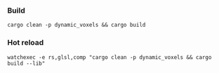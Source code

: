 

### Build
```shell
cargo clean -p dynamic_voxels && cargo build
```

### Hot reload
```shell
watchexec -e rs,glsl,comp "cargo clean -p dynamic_voxels && cargo build --lib"
```
